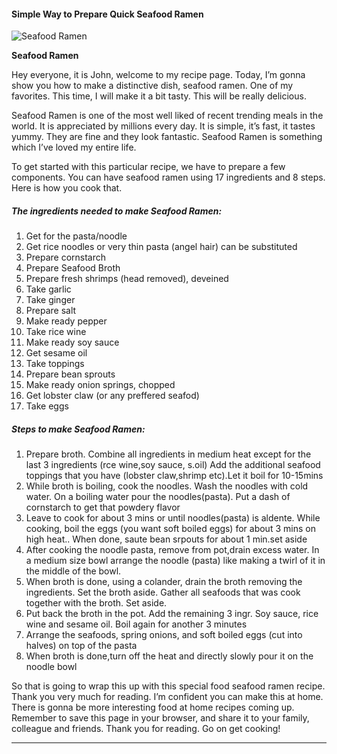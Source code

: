             

#### Simple Way to Prepare Quick Seafood Ramen

![Seafood Ramen](https://img-global.cpcdn.com/recipes/4529139459555328/751x532cq70/seafood-ramen-recipe-main-photo.jpg)

**Seafood Ramen**

Hey everyone, it is John, welcome to my recipe page. Today, I’m gonna show you how to make a distinctive dish, seafood ramen. One of my favorites. This time, I will make it a bit tasty. This will be really delicious.

Seafood Ramen is one of the most well liked of recent trending meals in the world. It is appreciated by millions every day. It is simple, it’s fast, it tastes yummy. They are fine and they look fantastic. Seafood Ramen is something which I’ve loved my entire life.

To get started with this particular recipe, we have to prepare a few components. You can have seafood ramen using 17 ingredients and 8 steps. Here is how you cook that.

##### The ingredients needed to make Seafood Ramen:

1.  Get for the pasta/noodle
2.  Get rice noodles or very thin pasta (angel hair) can be substituted
3.  Prepare cornstarch
4.  Prepare Seafood Broth
5.  Prepare fresh shrimps (head removed), deveined
6.  Take garlic
7.  Take ginger
8.  Prepare salt
9.  Make ready pepper
10.  Take rice wine
11.  Make ready soy sauce
12.  Get sesame oil
13.  Take toppings
14.  Prepare bean sprouts
15.  Make ready onion springs, chopped
16.  Get lobster claw (or any preffered seafod)
17.  Take eggs

##### Steps to make Seafood Ramen:

1.  Prepare broth. Combine all ingredients in medium heat except for the last 3 ingredients (rce wine,soy sauce, s.oil) Add the additional seafood toppings that you have (lobster claw,shrimp etc).Let it boil for 10-15mins
2.  While broth is boiling, cook the noodles. Wash the noodles with cold water. On a boiling water pour the noodles(pasta). Put a dash of cornstarch to get that powdery flavor
3.  Leave to cook for about 3 mins or until noodles(pasta) is aldente. While cooking, boil the eggs (you want soft boiled eggs) for about 3 mins on high heat.. When done, saute bean srpouts for about 1 min.set aside
4.  After cooking the noodle pasta, remove from pot,drain excess water. In a medium size bowl arrange the noodle (pasta) like making a twirl of it in the middle of the bowl.
5.  When broth is done, using a colander, drain the broth removing the ingredients. Set the broth aside. Gather all seafoods that was cook together with the broth. Set aside.
6.  Put back the broth in the pot. Add the remaining 3 ingr. Soy sauce, rice wine and sesame oil. Boil again for another 3 minutes
7.  Arrange the seafoods, spring onions, and soft boiled eggs (cut into halves) on top of the pasta
8.  When broth is done,turn off the heat and directly slowly pour it on the noodle bowl

So that is going to wrap this up with this special food seafood ramen recipe. Thank you very much for reading. I’m confident you can make this at home. There is gonna be more interesting food at home recipes coming up. Remember to save this page in your browser, and share it to your family, colleague and friends. Thank you for reading. Go on get cooking!

* * *